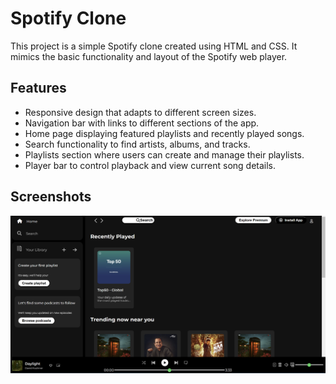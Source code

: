 # Spotify Clone

This project is a simple Spotify clone created using HTML and CSS. It mimics the basic functionality and layout of the Spotify web player.

## Features

- Responsive design that adapts to different screen sizes.
- Navigation bar with links to different sections of the app.
- Home page displaying featured playlists and recently played songs.
- Search functionality to find artists, albums, and tracks.
- Playlists section where users can create and manage their playlists.
- Player bar to control playback and view current song details.

## Screenshots

![Screenshot 1](<Screenshot 2024-03-01 182618.png>)
